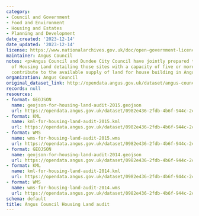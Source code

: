 ```yaml
---
category:
- Council and Government
- Food and Environment
- Housing and Estates
- Planning and Development
date_created: '2023-12-14'
date_updated: '2023-12-14'
license: https://www.nationalarchives.gov.uk/doc/open-government-licence/version/3/
maintainer: Angus Council
notes: <p>Angus Council and Dundee City Council have jointly prepared the Annual Audit
  of Housing Land detailing those sites with a capacity of five or more houses which
  contribute to the available supply of land for house building in Angus and Dundee.</p>
organization: Angus Council
original_dataset_link: http://opendata.angus.gov.uk/dataset/angus-council-housing-land-audit
records: null
resources:
- format: GEOJSON
  name: geojson-for-housing-land-audit-2015.geojson
  url: https://opendata.angus.gov.uk/dataset/0982e436-2fdb-4b6f-944c-2cb70cf57743/resource/bb398028-d643-4a88-ae3b-37eb1d54f017/download/geojson-for-housing-land-audit-2015.geojson
- format: KML
  name: kml-for-housing-land-audit-2015.kml
  url: https://opendata.angus.gov.uk/dataset/0982e436-2fdb-4b6f-944c-2cb70cf57743/resource/e98bb2fb-fb3b-4a1f-bb56-894be443c6d6/download/kml-for-housing-land-audit-2015.kml
- format: WMS
  name: wms-for-housing-land-audit-2015.wms
  url: https://opendata.angus.gov.uk/dataset/0982e436-2fdb-4b6f-944c-2cb70cf57743/resource/8743eba1-c1d0-49dd-9872-e649d407a259/download/wms-for-housing-land-audit-2015.wms
- format: GEOJSON
  name: geojson-for-housing-land-audit-2014.geojson
  url: https://opendata.angus.gov.uk/dataset/0982e436-2fdb-4b6f-944c-2cb70cf57743/resource/59c3ef4e-bbe1-44f6-93c3-11095661aee8/download/geojson-for-housing-land-audit-2014.geojson
- format: KML
  name: kml-for-housing-land-audit-2014.kml
  url: https://opendata.angus.gov.uk/dataset/0982e436-2fdb-4b6f-944c-2cb70cf57743/resource/d72fbb05-0a7a-4ac8-969a-31214f1bc210/download/kml-for-housing-land-audit-2014.kml
- format: WMS
  name: wms-for-housing-land-audit-2014.wms
  url: https://opendata.angus.gov.uk/dataset/0982e436-2fdb-4b6f-944c-2cb70cf57743/resource/54941bbd-92e1-466f-aef8-f9048ee472d7/download/wms-for-housing-land-audit-2014.wms
schema: default
title: Angus Council Housing Land audit
---
```

